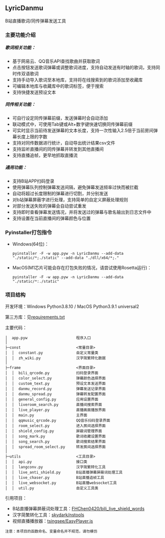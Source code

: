 ## LyricDanmu
B站直播歌词/同传弹幕发送工具

### 主要功能介绍
##### 歌词相关功能：
+ 基于网易云、QQ音乐API查找歌曲并获取歌词
+ 点击按钮发送歌词弹幕或调整歌词进度，支持自动发送有时轴的歌词，支持同时传双语歌词
+ 支持手动导入歌词至本地库，支持将在线搜索到的歌词添加至收藏库
+ 可编辑本地库与收藏库中的歌词标签，便于搜索
+ 支持快捷发送预设文本
##### 同传相关功能：
+ 可自行设定同传弹幕前缀，发送弹幕时会自动添加
+ 联动模式中，可使用Tab键或Alt+数字键快速切换同传弹幕前缀
+ 可实时显示当前待发送弹幕的文本长度，支持一次性输入2.5倍于当前房间弹幕长度上限的字数
+ 支持对同传数据进行统计，自动导出统计结果csv文件
+ 支持监听直播间的同传弹幕并转发到其他直播间
+ 支持直播追帧，更早地抓取直播流
##### 通用功能：
+ 支持B站APP扫码登录
+ 使用弹幕队列控制弹幕发送间隔，避免弹幕发送频率过快而被拦截
+ 自动将超过长度限制的弹幕进行切割，并分别发送
+ 对b站弹幕屏蔽字进行处理，支持简单的自定义屏蔽处理规则
+ 对部分发送失败的弹幕会自动尝试重发
+ 支持即时查看弹幕发送情况，并将发送过的弹幕与歌名输出到日志文件中
+ 支持设置在当前直播间的弹幕颜色与位置

### Pyinstaller打包指令
+ Windows(64位)：

    ```pyinstaller -F -w app.pyw -n LyricDanmu --add-data "./static/*;./static" --add-data "./dll/x64/*;."```

+ MacOS(M1芯片可能会存在打包失败的情况，请尝试使用Rosetta运行)：

    ```pyinstaller -F -w app.pyw -n LyricDanmu --add-data "./static/*:./static"```

### 项目结构
开发环境：Windows Python3.8.10 / MacOS Python3.9.1 universal2

第三方库：见[requirements.txt](https://github.com/FHChen0420/LyricDanmu/blob/main/requirements.txt)

主要代码：

```
│  app.pyw                      程序入口
│          
├─const                         <常量目录>
│  │  constant.py               自定义常量类
│  │  zh_wiki.py                汉字简繁转化数据
│          
├─frame                         <界面目录>
│  │  bili_qrcode.py            扫码登录界面
│  │  color_select.py           弹幕颜色选择界面
│  │  custom_text.py            预设文本发送界面
│  │  danmu_record.py           弹幕发送记录界面
│  │  danmu_spread.py           弹幕转发配置界面
│  │  general_config.py         应用设置界面
│  │  liveroom_search.py        直播间搜索界面
│  │  live_player.py            直播画面播放界面
│  │  main.py                   主界面
│  │  qqmusic_qrcode.py         QQ音乐扫码登录界面
│  │  room_select.py            进入房间选择界面
│  │  shield_config.py          屏蔽词管理界面
│  │  song_mark.py              歌词收藏设置界面
│  │  song_search.py            歌词搜索结果界面
│  │  spread_room_select.py     转发房间选择界面
│      
├─utils                         <工具目录>
│  │  api.py                    接口类
│  │  langconv.py               汉字简繁转化工具
│  │  live_anti_shield.py       B站直播弹幕屏蔽词处理工具
│  │  live_chaser.py            B站直播追帧工具
│  │  live_websocket.py         B站直播websocket工具
│  │  util.py                   自定义工具类
```

引用项目：

+ B站直播弹幕屏蔽词处理工具：[FHChen0420/bili_live_shield_words](https://github.com/FHChen0420/bili_live_shield_words)
+ 汉字简繁转化工具：[skydark/nstools](https://github.com/skydark/nstools)
+ 视频直播播放器：[tsingsee/EasyPlayer.js](https://github.com/tsingsee/EasyPlayer.js)

```注意：本项目的函数命名、变量命名并不规范，请勿模仿```
